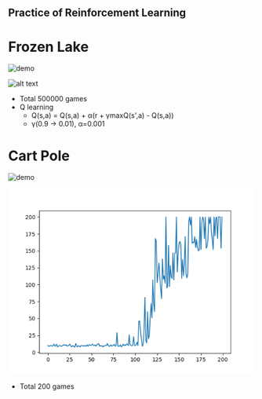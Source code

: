 ## Practice of Reinforcement Learning

# Frozen Lake

![demo](https://www.gymlibrary.ml/_images/frozen_lake.gif)

![alt text](https://github.com/tomohisakk/Frozen_lake/blob/main/img/result_froen_lake.png)

- Total 500000 games
- Q learning
    - Q(s,a) = Q(s,a) + α(r + γmaxQ(s',a) - Q(s,a))
    - γ(0.9 -> 0.01), α=0.001

# Cart Pole

![demo](https://www.gymlibrary.ml/_images/cart_pole.gif)

![alt text](https://github.com/tomohisakk/Atari_env/blob/main/img/result_cart_pole.png)

- Total 200 games



